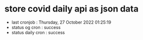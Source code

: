 # store covid daily api as json data

- last cronjob : Thursday, 27 October 2022 01:25:19
- status og cron : success
- status daily cron : success
      
      